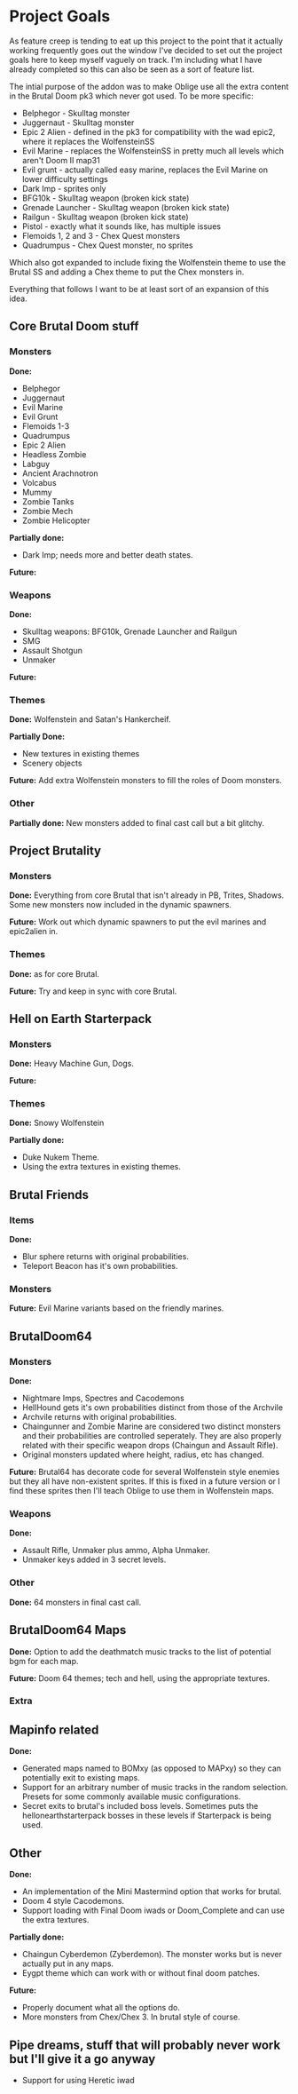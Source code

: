 # Project Goals

As feature creep is tending to eat up this project to the point that it actually working frequently goes out the window I've decided to set out the project goals here to keep myself vaguely on track. I'm including what I have already completed so this can also be seen as a sort of feature list.

The intial purpose of the addon was to make Oblige use all the extra content in the Brutal Doom pk3 which never got used. To be more specific:

* Belphegor - Skulltag monster
* Juggernaut - Skulltag monster
* Epic 2 Alien - defined in the pk3 for compatibility with the wad epic2, where it replaces the WolfensteinSS
* Evil Marine - replaces the WolfensteinSS in pretty much all levels which aren't Doom II map31
* Evil grunt - actually called easy marine, replaces the Evil Marine on lower difficulty settings
* Dark Imp - sprites only
* BFG10k - Skulltag weapon (broken kick state)
* Grenade Launcher - Skulltag weapon (broken kick state)
* Railgun - Skulltag weapon (broken kick state)
* Pistol - exactly what it sounds like, has multiple issues
* Flemoids 1, 2 and 3 - Chex Quest monsters
* Quadrumpus - Chex Quest monster, no sprites

Which also got expanded to include fixing the Wolfenstein theme to use the Brutal SS and adding a Chex theme to put the Chex monsters in.

Everything that follows I want to be at least sort of an expansion of this idea.

## Core Brutal Doom stuff

### Monsters

**Done:** 

* Belphegor
* Juggernaut
* Evil Marine
* Evil Grunt
* Flemoids 1-3
* Quadrumpus
* Epic 2 Alien
* Headless Zombie
* Labguy
* Ancient Arachnotron
* Volcabus
* Mummy
* Zombie Tanks
* Zombie Mech
* Zombie Helicopter

**Partially done:**

* Dark Imp; needs more and better death states.

**Future:**



### Weapons

**Done:** 

* Skulltag weapons: BFG10k, Grenade Launcher and Railgun
* SMG
* Assault Shotgun
* Unmaker

**Future:**

### Themes

**Done:** Wolfenstein and Satan's Hankercheif.

**Partially Done:**

* New textures in existing themes
* Scenery objects

**Future:** Add extra Wolfenstein monsters to fill the roles of Doom monsters.

### Other

**Partially done:** New monsters added to final cast call but a bit glitchy.

## Project Brutality

### Monsters

**Done:** Everything from core Brutal that isn't already in PB, Trites, Shadows. Some new monsters now included in the dynamic spawners.

**Future:** Work out which dynamic spawners to put the evil marines and epic2alien in.

### Themes

**Done:** as for core Brutal.

**Future:** Try and keep in sync with core Brutal.

## Hell on Earth Starterpack

### Monsters

**Done:** Heavy Machine Gun, Dogs.

**Future:** 

### Themes

**Done:** Snowy Wolfenstein

**Partially done:**

* Duke Nukem Theme.
* Using the extra textures in existing themes.

## Brutal Friends

### Items

**Done:**

* Blur sphere returns with original probabilities.
* Teleport Beacon has it's own probabilities.

### Monsters

**Future:** Evil Marine variants based on the friendly marines.

## BrutalDoom64

### Monsters

**Done:**

* Nightmare Imps, Spectres and Cacodemons
* HellHound gets it's own probabilities distinct from those of the Archvile
* Archvile returns with original probabilities.
* Chaingunner and Zombie Marine are considered two distinct monsters and their probabilities are controlled seperately. They are also properly related with their specific weapon drops (Chaingun and Assault Rifle).
* Original monsters updated where height, radius, etc has changed.

**Future:** Brutal64 has decorate code for several Wolfenstein style enemies but they all have non-existent sprites. If this is fixed in a future version or I find these sprites then I'll teach Oblige to use them in Wolfenstein maps.

### Weapons

**Done:**

* Assault Rifle, Unmaker plus ammo, Alpha Unmaker.
* Unmaker keys added in 3 secret levels.

### Other

**Done:** 64 monsters in final cast call.

## BrutalDoom64 Maps

**Done:** Option to add the deathmatch music tracks to the list of potential bgm for each map.

**Future:** Doom 64 themes; tech and hell, using the appropriate textures.

### Extra

## Mapinfo related

**Done:**

* Generated maps named to BOMxy (as opposed to MAPxy) so they can potentially exit to existing maps.
* Support for an arbitrary number of music tracks in the random selection. Presets for some commonly available music configurations.
* Secret exits to brutal's included boss levels. Sometimes puts the hellonearthstarterpack bosses in these levels if Starterpack is being used.

## Other

**Done:**

* An implementation of the Mini Mastermind option that works for brutal.
* Doom 4 style Cacodemons.
* Support loading with Final Doom iwads or Doom_Complete and can use the extra textures.

**Partially done:**

* Chaingun Cyberdemon (Zyberdemon). The monster works but is never actually put in any maps.
* Eygpt theme which can work with or without final doom patches.

**Future:**

* Properly document what all the options do.
* More monsters from Chex/Chex 3. In brutal style of course.

## Pipe dreams, stuff that will probably never work but I'll give it a go anyway

* Support for using Heretic iwad
